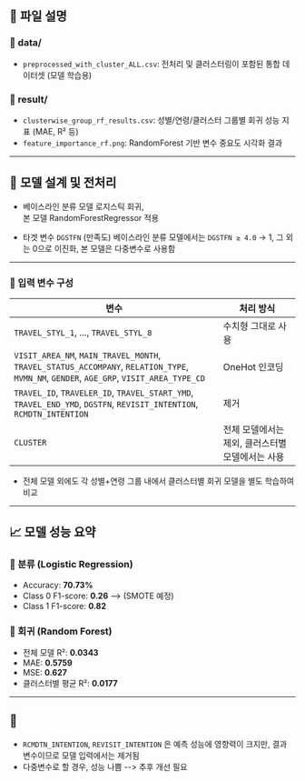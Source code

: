## 📁 파일 설명

### 📂 data/
- `preprocessed_with_cluster_ALL.csv`: 전처리 및 클러스터링이 포함된 통합 데이터셋 (모델 학습용)

### 📂 result/
- `clusterwise_group_rf_results.csv`: 성별/연령/클러스터 그룹별 회귀 성능 지표 (MAE, R² 등)
- `feature_importance_rf.png`: RandomForest 기반 변수 중요도 시각화 결과

---

## 🧠 모델 설계 및 전처리
- 베이스라인 분류 모델 로지스틱 회귀,  
  본 모델 RandomForestRegressor 적용
  
- 타겟 변수 `DGSTFN` (만족도) 
  베이스라인 분류 모델에서는 `DGSTFN ≥ 4.0` → 1, 그 외는 0으로 이진화,
  본 모델은 다중변수로 사용함
  
---

### 🔹 입력 변수 구성

| 변수 | 처리 방식 |
|------|-----------|
| `TRAVEL_STYL_1`, ..., `TRAVEL_STYL_8` | 수치형 그대로 사용 |
| `VISIT_AREA_NM`, `MAIN_TRAVEL_MONTH`, `TRAVEL_STATUS_ACCOMPANY`, `RELATION_TYPE`, `MVMN_NM`, `GENDER`, `AGE_GRP`, `VISIT_AREA_TYPE_CD` | OneHot 인코딩 |
| `TRAVEL_ID`, `TRAVELER_ID`, `TRAVEL_START_YMD`, `TRAVEL_END_YMD`, `DGSTFN`, `REVISIT_INTENTION`, `RCMDTN_INTENTION` | 제거 |
| `CLUSTER` | 전체 모델에서는 제외, 클러스터별 모델에서는 사용 |

- 전체 모델 외에도 각 성별+연령 그룹 내에서 클러스터별 회귀 모델을 별도 학습하여 비교

---

## 📈 모델 성능 요약

### 🔹 분류 (Logistic Regression)
- Accuracy: **70.73%**
- Class 0 F1-score: **0.26** --> (SMOTE 예정)
- Class 1 F1-score: **0.82**

### 🔹 회귀 (Random Forest)
- 전체 모델 R²: **0.0343**
- MAE: **0.5759**
- MSE: **0.627**
- 클러스터별 평균 R²: **0.0177**

---

## 📌
- `RCMDTN_INTENTION`, `REVISIT_INTENTION` 은 예측 성능에 영향력이 크지만, 결과 변수이므로 모델 입력에서는 제거됨
- 다중변수로 할 경우, 성능 나쁨 --> 추후 개선 필요
